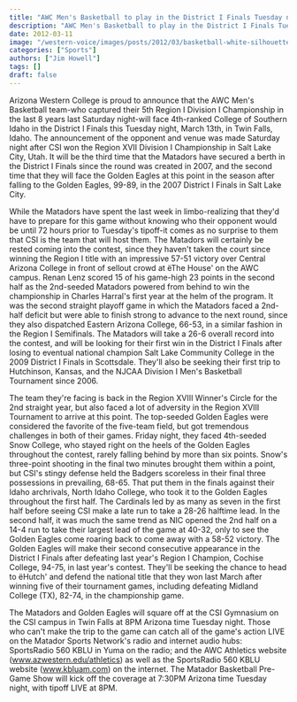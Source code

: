 ```yaml
---
title: "AWC Men's Basketball to play in the District I Finals Tuesday night"
description: "AWC Men's Basketball to play in the District I Finals Tuesday night"
date: 2012-03-11
image: "/western-voice/images/posts/2012/03/basketball-white-silhouette-small.jpg"
categories: ["Sports"]
authors: ["Jim Howell"]
tags: []
draft: false
---
```

Arizona Western College is proud to announce that the AWC Men's Basketball team-who captured their 5th Region I Division I Championship in the last 8 years last Saturday night-will face 4th-ranked College of Southern Idaho in the District I Finals this Tuesday night, March 13th, in Twin Falls, Idaho. The announcement of the opponent and venue was made Saturday night after CSI won the Region XVII Division I Championship in Salt Lake City, Utah. It will be the third time that the Matadors have secured a berth in the District I Finals since the round was created in 2007, and the second time that they will face the Golden Eagles at this point in the season after falling to the Golden Eagles, 99-89, in the 2007 District I Finals in Salt Lake City.

While the Matadors have spent the last week in limbo-realizing that they'd have to prepare for this game without knowing who their opponent would be until 72 hours prior to Tuesday's tipoff-it comes as no surprise to them that CSI is the team that will host them. The Matadors will certainly be rested coming into the contest, since they haven't taken the court since winning the Region I title with an impressive 57-51 victory over Central Arizona College in front of sellout crowd at ëThe House' on the AWC campus. Renan Lenz scored 15 of his game-high 23 points in the second half as the 2nd-seeded Matadors powered from behind to win the championship in Charles Harral's first year at the helm of the program. It was the second straight playoff game in which the Matadors faced a 2nd-half deficit but were able to finish strong to advance to the next round, since they also dispatched Eastern Arizona College, 66-53, in a similar fashion in the Region I Semifinals. The Matadors will take a 26-6 overall record into the contest, and will be looking for their first win in the District I Finals after losing to eventual national champion Salt Lake Community College in the 2009 District I Finals in Scottsdale. They'll also be seeking their first trip to Hutchinson, Kansas, and the NJCAA Division I Men's Basketball Tournament since 2006.

The team they're facing is back in the Region XVIII Winner's Circle for the 2nd straight year, but also faced a lot of adversity in the Region XVIII Tournament to arrive at this point. The top-seeded Golden Eagles were considered the favorite of the five-team field, but got tremendous challenges in both of their games. Friday night, they faced 4th-seeded Snow College, who stayed right on the heels of the Golden Eagles throughout the contest, rarely falling behind by more than six points. Snow's three-point shooting in the final two minutes brought them within a point, but CSI's stingy defense held the Badgers scoreless in their final three possessions in prevailing, 68-65. That put them in the finals against their Idaho archrivals, North Idaho College, who took it to the Golden Eagles throughout the first half. The Cardinals led by as many as seven in the first half before seeing CSI make a late run to take a 28-26 halftime lead. In the second half, it was much the same trend as NIC opened the 2nd half on a 14-4 run to take their largest lead of the game at 40-32, only to see the Golden Eagles come roaring back to come away with a 58-52 victory. The Golden Eagles will make their second consecutive appearance in the District I Finals after defeating last year's Region I Champion, Cochise College, 94-75, in last year's contest. They'll be seeking the chance to head to ëHutch' and defend the national title that they won last March after winning five of their tournament games, including defeating Midland College (TX), 82-74, in the championship game.

The Matadors and Golden Eagles will square off at the CSI Gymnasium on the CSI campus in Twin Falls at 8PM Arizona time Tuesday night. Those who can't make the trip to the game can catch all of the game's action LIVE on the Matador Sports Network's radio and internet audio hubs: SportsRadio 560 KBLU in Yuma on the radio; and the AWC Athletics website (www.azwestern.edu/athletics) as well as the SportsRadio 560 KBLU website (www.kbluam.com) on the internet. The Matador Basketball Pre-Game Show will kick off the coverage at 7:30PM Arizona time Tuesday night, with tipoff LIVE at 8PM.
